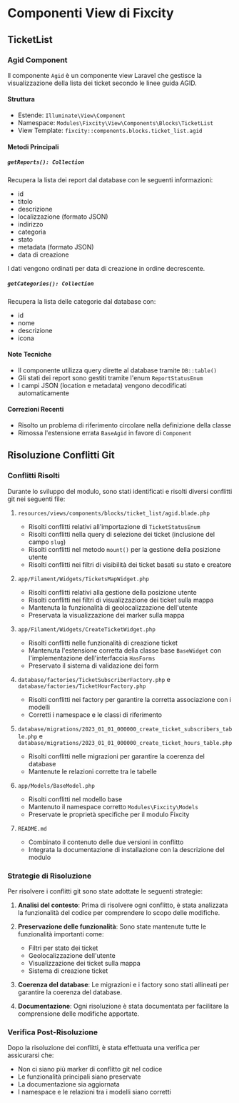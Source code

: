 # Componenti View di Fixcity

## TicketList

### Agid Component
Il componente `Agid` è un componente view Laravel che gestisce la visualizzazione della lista dei ticket secondo le linee guida AGID.

#### Struttura
- Estende: `Illuminate\View\Component`
- Namespace: `Modules\Fixcity\View\Components\Blocks\TicketList`
- View Template: `fixcity::components.blocks.ticket_list.agid`

#### Metodi Principali

##### `getReports(): Collection`
Recupera la lista dei report dal database con le seguenti informazioni:
- id
- titolo
- descrizione
- localizzazione (formato JSON)
- indirizzo
- categoria
- stato
- metadata (formato JSON)
- data di creazione

I dati vengono ordinati per data di creazione in ordine decrescente.

##### `getCategories(): Collection`
Recupera la lista delle categorie dal database con:
- id
- nome
- descrizione
- icona

#### Note Tecniche
- Il componente utilizza query dirette al database tramite `DB::table()`
- Gli stati dei report sono gestiti tramite l'enum `ReportStatusEnum`
- I campi JSON (location e metadata) vengono decodificati automaticamente

#### Correzioni Recenti
- Risolto un problema di riferimento circolare nella definizione della classe
- Rimossa l'estensione errata `BaseAgid` in favore di `Component` 

## Risoluzione Conflitti Git

### Conflitti Risolti
Durante lo sviluppo del modulo, sono stati identificati e risolti diversi conflitti git nei seguenti file:

1. `resources/views/components/blocks/ticket_list/agid.blade.php`
   - Risolti conflitti relativi all'importazione di `TicketStatusEnum`
   - Risolti conflitti nella query di selezione dei ticket (inclusione del campo `slug`)
   - Risolti conflitti nel metodo `mount()` per la gestione della posizione utente
   - Risolti conflitti nei filtri di visibilità dei ticket basati su stato e creatore

2. `app/Filament/Widgets/TicketsMapWidget.php`
   - Risolti conflitti relativi alla gestione della posizione utente
   - Risolti conflitti nei filtri di visualizzazione dei ticket sulla mappa
   - Mantenuta la funzionalità di geolocalizzazione dell'utente
   - Preservata la visualizzazione dei marker sulla mappa

3. `app/Filament/Widgets/CreateTicketWidget.php`
   - Risolti conflitti nelle funzionalità di creazione ticket
   - Mantenuta l'estensione corretta della classe base `BaseWidget` con l'implementazione dell'interfaccia `HasForms`
   - Preservato il sistema di validazione dei form

4. `database/factories/TicketSubscriberFactory.php` e `database/factories/TicketHourFactory.php`
   - Risolti conflitti nei factory per garantire la corretta associazione con i modelli
   - Corretti i namespace e le classi di riferimento

5. `database/migrations/2023_01_01_000000_create_ticket_subscribers_table.php` e `database/migrations/2023_01_01_000000_create_ticket_hours_table.php`
   - Risolti conflitti nelle migrazioni per garantire la coerenza del database
   - Mantenute le relazioni corrette tra le tabelle

6. `app/Models/BaseModel.php`
   - Risolti conflitti nel modello base
   - Mantenuto il namespace corretto `Modules\Fixcity\Models`
   - Preservate le proprietà specifiche per il modulo Fixcity

7. `README.md`
   - Combinato il contenuto delle due versioni in conflitto
   - Integrata la documentazione di installazione con la descrizione del modulo

### Strategie di Risoluzione
Per risolvere i conflitti git sono state adottate le seguenti strategie:

1. **Analisi del contesto**: Prima di risolvere ogni conflitto, è stata analizzata la funzionalità del codice per comprendere lo scopo delle modifiche.

2. **Preservazione delle funzionalità**: Sono state mantenute tutte le funzionalità importanti come:
   - Filtri per stato dei ticket
   - Geolocalizzazione dell'utente
   - Visualizzazione dei ticket sulla mappa
   - Sistema di creazione ticket

3. **Coerenza del database**: Le migrazioni e i factory sono stati allineati per garantire la coerenza del database.

4. **Documentazione**: Ogni risoluzione è stata documentata per facilitare la comprensione delle modifiche apportate.

### Verifica Post-Risoluzione
Dopo la risoluzione dei conflitti, è stata effettuata una verifica per assicurarsi che:
- Non ci siano più marker di conflitto git nel codice
- Le funzionalità principali siano preservate
- La documentazione sia aggiornata
- I namespace e le relazioni tra i modelli siano corretti 